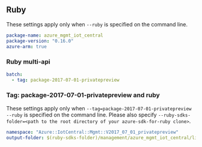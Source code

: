 ## Ruby

These settings apply only when `--ruby` is specified on the command line.

``` yaml
package-name: azure_mgmt_iot_central
package-version: "0.16.0"
azure-arm: true
```

### Ruby multi-api

``` yaml $(ruby) && $(multiapi)
batch:
  - tag: package-2017-07-01-privatepreview
```

### Tag: package-2017-07-01-privatepreview and ruby

These settings apply only when `--tag=package-2017-07-01-privatepreview --ruby` is specified on the command line.
Please also specify `--ruby-sdks-folder=<path to the root directory of your azure-sdk-for-ruby clone>`.

``` yaml $(tag) == 'package-2017-07-01-privatepreview' && $(ruby)
namespace: "Azure::IotCentral::Mgmt::V2017_07_01_privatepreview"
output-folder: $(ruby-sdks-folder)/management/azure_mgmt_iot_central/lib
```
